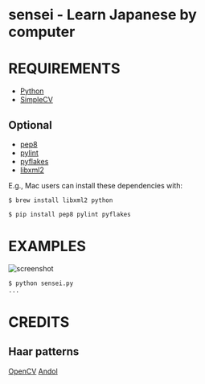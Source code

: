 # sensei - Learn Japanese by computer

# REQUIREMENTS

* [Python](http://python.org/)
* [SimpleCV](http://simplecv.org/)

## Optional

* [pep8](https://pypi.python.org/pypi/pep8)
* [pylint](https://pypi.python.org/pypipylint)
* [pyflakes](https://pypi.python.org/pypi/pyflakes)
* [libxml2](http://xmlsoft.org/)

E.g., Mac users can install these dependencies with:

```
$ brew install libxml2 python
```

```
$ pip install pep8 pylint pyflakes
```

# EXAMPLES

![screenshot](https://github.com/mcandre/sensei/raw/master/shot.png)

```
$ python sensei.py
...
```

# CREDITS

## Haar patterns

[OpenCV](http://opencv.willowgarage.com/wiki/)
[Andol](http://www.andol.info/)

